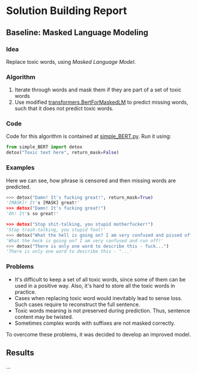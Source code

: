 # Solution Building Report
## Baseline: Masked Language Modeling
### Idea
Replace toxic words, using *Masked Language Model*.
### Algorithm
1. Iterate through words and mask them if they are part of a set of toxic words
2. Use modified [transformers.BertForMaskedLM](https://huggingface.co/docs/transformers/model_doc/bert#transformers.BertForMaskedLM)
to predict missing words, such that it does not predict toxic words.
### Code
Code for this algorithm is contained at [simple_BERT.py](../src/models/simple_BERT.py).
Run it using:
```python
from simple_BERT import detox
detox("Toxic text here", return_mask=False)
```
### Examples
Here we can see, how phrase is censored and then missing words are predicted.
```python
>>> detox("Damn! It's fucking great!", return_mask=True)
'[MASK]! It's [MASK] great!'
>>> detox("Damn! It's fucking great!")
'Oh! It's so great!'

>>> detox("Stop shit-talking, you stupid motherfucker!")
'Stop trash-talking, you stupid fool!'
>>> detox("What the hell is going on? I am very confused and pissed off!")
'What the heck is going on? I am very confused and run off!'
>>> detox("There is only one word to describe this - fuck...")
'There is only one word to describe this - "...'
```
### Problems
- It's difficult to keep a set of all toxic words, since some of them can be used in a positive way.
Also, it's hard to store all the toxic words in practice.
- Cases when replacing toxic word would inevitably lead to sense loss.
Such cases require to reconstruct the full sentence.
- Toxic words meaning is not preserved during prediction. Thus, sentence content may be twisted.
- Sometimes complex words with suffixes are not masked correctly.

To overcome these problems, it was decided to develop an improved model.
## Results
...
